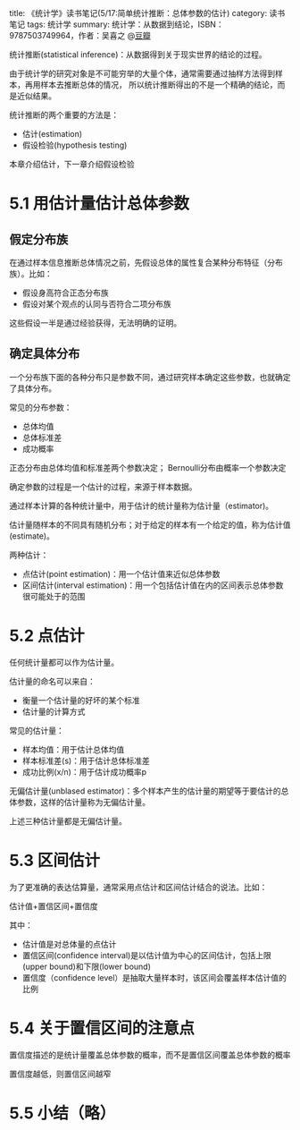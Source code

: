 title: 《统计学》读书笔记(5/17:简单统计推断：总体参数的估计)
category: 读书笔记
tags: 统计学
summary: 统计学：从数据到结论，ISBN：9787503749964，作者：吴喜之 @[豆瓣](http://book.douban.com/subject/2193810/)


统计推断(statistical inference)：从数据得到关于现实世界的结论的过程。

由于统计学的研究对象是不可能穷举的大量个体，通常需要通过抽样方法得到样本，再用样本去推断总体的情况，
所以统计推断得出的不是一个精确的结论，而是近似结果。

统计推断的两个重要的方法是：

- 估计(estimation)
- 假设检验(hypothesis testing)

本章介绍估计，下一章介绍假设检验

# 5.1 用估计量估计总体参数

## 假定分布族

在通过样本信息推断总体情况之前，先假设总体的属性复合某种分布特征（分布族）。比如：

- 假设身高符合正态分布族
- 假设对某个观点的认同与否符合二项分布族

这些假设一半是通过经验获得，无法明确的证明。

## 确定具体分布

一个分布族下面的各种分布只是参数不同，通过研究样本确定这些参数，也就确定了具体分布。

常见的分布参数：

- 总体均值
- 总体标准差
- 成功概率

正态分布由总体均值和标准差两个参数决定；
Bernoulli分布由概率一个参数决定

确定参数的过程是一个估计的过程，来源于样本数据。

通过样本计算的各种统计量中，用于估计的统计量称为估计量（estimator)。

估计量随样本的不同具有随机分布；对于给定的样本有一个给定的值，称为估计值(estimate)。

两种估计：

- 点估计(point estimation)：用一个估计值来近似总体参数
- 区间估计(interval estimation)：用一个包括估计值在内的区间表示总体参数很可能处于的范围

# 5.2 点估计

任何统计量都可以作为估计量。

估计量的命名可以来自：

- 衡量一个估计量的好坏的某个标准
- 估计量的计算方式

常见的估计量：

- 样本均值：用于估计总体均值
- 样本标准差(s)：用于估计总体标准差
- 成功比例(x/n)：用于估计成功概率p

无偏估计量(unblased estimator)：多个样本产生的估计量的期望等于要估计的总体参数，这样的估计量称为无偏估计量。

上述三种估计量都是无偏估计量。


# 5.3 区间估计

为了更准确的表达估算量，通常采用点估计和区间估计结合的说法。比如：

估计值+置信区间+置信度

其中：

- 估计值是对总体量的点估计
- 置信区间(confidence interval)是以估计值为中心的区间估计，包括上限(upper bound)和下限(lower bound)
- 置信度（confidence level）是抽取大量样本时，该区间会覆盖样本估计值的比例


# 5.4 关于置信区间的注意点

置信度描述的是统计量覆盖总体参数的概率，而不是置信区间覆盖总体参数的概率

置信度越低，则置信区间越窄

# 5.5 小结（略）

